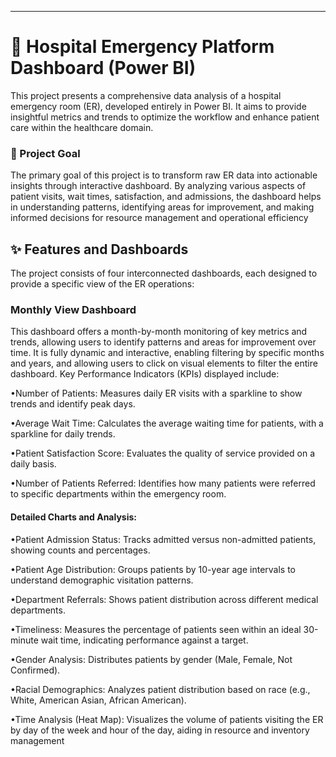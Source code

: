 --------------------------------------------------------------------------------
# 🏥 Hospital Emergency Platform Dashboard (Power BI)
This project presents a comprehensive data analysis of a hospital emergency room (ER), developed entirely in Power BI. It aims to provide insightful metrics and trends to optimize the workflow and enhance patient care within the healthcare domain.
### 🎯 Project Goal
The primary goal of this project is to transform raw ER data into actionable insights through interactive dashboard. By analyzing various aspects of patient visits, wait times, satisfaction, and admissions, the dashboard helps in understanding patterns, identifying areas for improvement, and making informed decisions for resource management and operational efficiency

## ✨ Features and Dashboards
The project consists of four interconnected dashboards, each designed to provide a specific view of the ER operations:
###  Monthly View Dashboard
This dashboard offers a month-by-month monitoring of key metrics and trends, allowing users to identify patterns and areas for improvement over time. 
It is fully dynamic and interactive, enabling filtering by specific months and years, and allowing users to click on visual elements to filter the entire dashboard.
Key Performance Indicators (KPIs) displayed include:

•Number of Patients: Measures daily ER visits with a sparkline to show trends and identify peak days.

•Average Wait Time: Calculates the average waiting time for patients, with a sparkline for daily trends.

•Patient Satisfaction Score: Evaluates the quality of service provided on a daily basis.

•Number of Patients Referred: Identifies how many patients were referred to specific departments within the emergency room.

#### Detailed Charts and Analysis:
•Patient Admission Status: Tracks admitted versus non-admitted patients, showing counts and percentages.

•Patient Age Distribution: Groups patients by 10-year age intervals to understand demographic visitation patterns.

•Department Referrals: Shows patient distribution across different medical departments.

•Timeliness: Measures the percentage of patients seen within an ideal 30-minute wait time, indicating performance against a target.

•Gender Analysis: Distributes patients by gender (Male, Female, Not Confirmed).

•Racial Demographics: Analyzes patient distribution based on race (e.g., White, American Asian, African American).

•Time Analysis (Heat Map): Visualizes the volume of patients visiting the ER by day of the week and hour of the day, aiding in resource and inventory management
